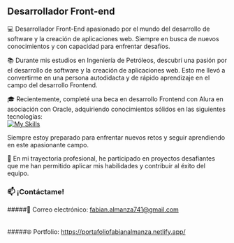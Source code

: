 ## Desarrollador Front-end
💻 Desarrollador Front-End apasionado por el mundo del desarrollo de software y la creación de aplicaciones web. Siempre en busca de nuevos conocimientos y con capacidad para enfrentar desafíos.

📚 Durante mis estudios en Ingeniería de Petróleos, descubrí una pasión por el desarrollo de software y la creación de aplicaciones web. Esto me llevó a convertirme en una persona autodidacta y de rápido aprendizaje en el campo del desarrollo Frontend.

🎓 Recientemente, completé una beca en desarrollo Frontend con Alura en asociación con Oracle, adquiriendo conocimientos sólidos en las siguientes tecnologías:
<br/>
[![My Skills](https://skillicons.dev/icons?i=html,css,js,react,vite,vscode,mongodb,netlify,git,markdown)](https://skillicons.dev)


Siempre estoy preparado para enfrentar nuevos retos y seguir aprendiendo en este apasionante campo.

💼 En mi trayectoria profesional, he participado en proyectos desafiantes que me han permitido aplicar mis habilidades y contribuir al éxito del equipo.

### 📫 ¡Contáctame!
#####📧 Correo electrónico: fabian.almanza741@gmail.com                                                                                                      
<br/>                                                                                                    
#####🌐 Portfolio: https://portafoliofabianalmanza.netlify.app/                                                                                               

